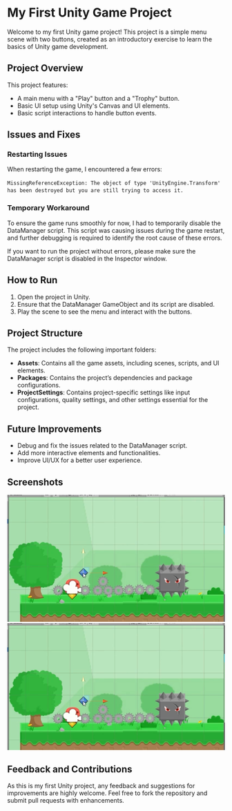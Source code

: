 # My First Unity Game Project
Welcome to my first Unity game project! This project is a simple menu scene with two buttons, created as an introductory exercise to learn the basics of Unity game development.

## Project Overview
This project features:

* A main menu with a "Play" button and a "Trophy" button.
* Basic UI setup using Unity's Canvas and UI elements.
* Basic script interactions to handle button events.

## Issues and Fixes
### Restarting Issues
When restarting the game, I encountered a few errors:

`MissingReferenceException: The object of type 'UnityEngine.Transform' has been destroyed but you are still trying to access it.`

### Temporary Workaround
To ensure the game runs smoothly for now, I had to temporarily disable the DataManager script. This script was causing issues during the game restart, and further debugging is required to identify the root cause of these errors.

If you want to run the project without errors, please make sure the DataManager script is disabled in the Inspector window.

## How to Run
1. Open the project in Unity.
2. Ensure that the DataManager GameObject and its script are disabled.
3. Play the scene to see the menu and interact with the buttons.

## Project Structure
The project includes the following important folders:
* **Assets**: Contains all the game assets, including scenes, scripts, and UI elements.
* **Packages**: Contains the project’s dependencies and package configurations.
* **ProjectSettings**: Contains project-specific settings like input configurations, quality settings, and other settings essential for the project.

## Future Improvements
* Debug and fix the issues related to the DataManager script.
* Add more interactive elements and functionalities.
* Improve UI/UX for a better user experience.

## Screenshots
![In Game](./Screenshots/Screenshot%20from%202025-01-23%2011-18-58.png) 
![In Game](./Screenshots/Screenshot%20from%202025-01-23%2011-18-58.png)

## Feedback and Contributions
As this is my first Unity project, any feedback and suggestions for improvements are highly welcome. Feel free to fork the repository and submit pull requests with enhancements.
